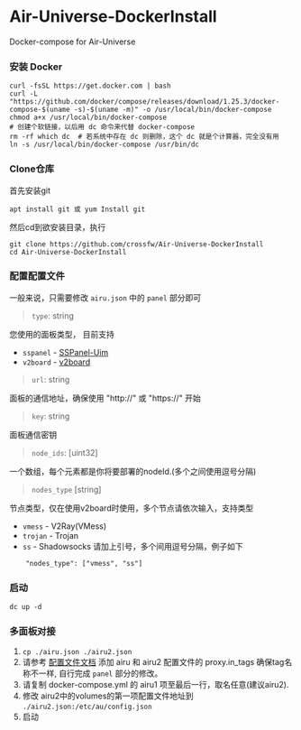 # Air-Universe-DockerInstall
Docker-compose for Air-Universe

### 安装 Docker
```
curl -fsSL https://get.docker.com | bash
curl -L "https://github.com/docker/compose/releases/download/1.25.3/docker-compose-$(uname -s)-$(uname -m)" -o /usr/local/bin/docker-compose
chmod a+x /usr/local/bin/docker-compose
# 创建个软链接，以后用 dc 命令来代替 docker-compose
rm -rf which dc  # 若系统中存在 dc 则删除，这个 dc 就是个计算器，完全没有用
ln -s /usr/local/bin/docker-compose /usr/bin/dc
```

### Clone仓库
首先安装git
```shell
apt install git 或 yum Install git
```
然后cd到欲安装目录，执行
```shell
git clone https://github.com/crossfw/Air-Universe-DockerInstall
cd Air-Universe-DockerInstall
```

### 配置配置文件
一般来说，只需要修改 `airu.json` 中的 `panel` 部分即可

> `type`: string
   
您使用的面板类型， 目前支持
- `sspanel` - [SSPanel-Uim](https://github.com/Anankke/SSPanel-Uim)
- `v2board` - [v2board](https://github.com/v2board/v2board)

> `url`: string

面板的通信地址，确保使用 "http://" 或 "https://" 开始

> `key`: string

面板通信密钥
> `node_ids`: [uint32]

一个数组，每个元素都是你将要部署的nodeId.(多个之间使用逗号分隔)

> `nodes_type` [string]

节点类型，仅在使用v2board时使用，多个节点请依次输入，支持类型
- `vmess` - V2Ray(VMess)
- `trojan` - Trojan
- `ss` - Shadowsocks
请加上引号，多个间用逗号分隔，例子如下
```shell
    "nodes_type": ["vmess", "ss"]
```

### 启动
```shell
dc up -d
```

### 多面板对接

1. `cp ./airu.json ./airu2.json`
2. 请参考 [配置文件文档](https://github.com/crossfw/Air-Universe/wiki/%E9%85%8D%E7%BD%AE%E6%96%87%E4%BB%B6) 添加 airu 和 airu2 配置文件的 proxy.in_tags 确保tag名称不一样, 自行完成 `panel` 部分的修改。
3. 请复制 docker-compose.yml 的 airu1 项至最后一行，取名任意(建议airu2). 
4. 修改 airu2中的volumes的第一项配置文件地址到 `./airu2.json:/etc/au/config.json`
5. 启动
